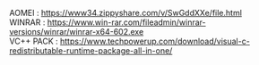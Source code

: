 AOMEI : https://www34.zippyshare.com/v/SwGddXXe/file.html
<br/>
WINRAR : https://www.win-rar.com/fileadmin/winrar-versions/winrar/winrar-x64-602.exe
<br/>
VC++ PACK : https://www.techpowerup.com/download/visual-c-redistributable-runtime-package-all-in-one/

